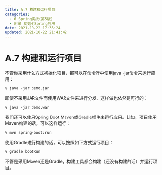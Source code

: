 ```yaml
---
title: A.7 构建和运行项目
categories: 
  - 6 Spring实战(第5版)
  - 附录 初始化Spring应用
date: 2021-10-22 17:35:24
updated: 2021-10-22 21:41:42
---
```

# A.7 构建和运行项目
不管你采用什么方式初始化项目，都可以在命令行中使用java -jar命令来运行应用：

```
% java -jar demo.jar
```

即使不采用JAR文件而使用WAR文件来进行分发，这样做也依然是可行的：

```
% java -jar demo.war
```

我们还可以使用Spring Boot Maven或Gradle插件来运行应用。比如，项目使用Maven构建的话，可以这样运行：

```
% mvn spring-boot:run
```

使用Gradle进行构建的话，可以按照如下方式运行项目：

```
% gradle bootRun
```

不管是采用Maven还是Gradle，构建工具都会构建（还没有构建的话）并运行项目。
